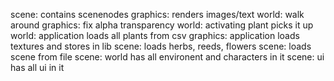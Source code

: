 
scene: contains scenenodes
graphics: renders images/text
world: walk around
graphics: fix alpha transparency
world: activating plant picks it up
world: application loads all plants from csv
graphics: application loads textures and stores in lib
scene: loads herbs, reeds, flowers
scene: loads scene from file
scene: world has all environent and characters in it
scene: ui has all ui in it
